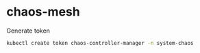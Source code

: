 # chaos-mesh

Generate token

```bash
kubectl create token chaos-controller-manager -n system-chaos
```
